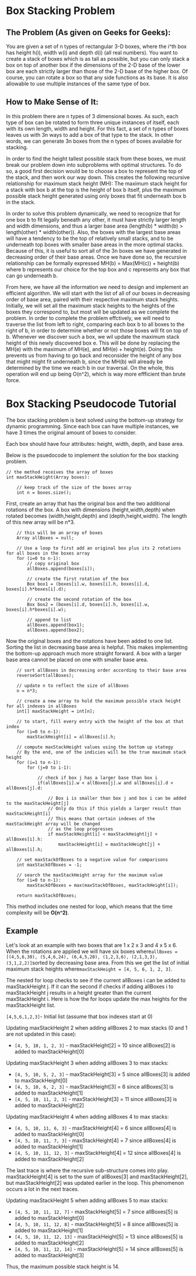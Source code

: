 # Box Stacking Problem

## The Problem (As given on Geeks for Geeks):

  You are given a set of n types of rectangular 3-D boxes, where the i^th box has height h(i), width w(i) and depth d(i) (all real numbers). You want to create a stack of boxes which is as tall as possible, but you can only stack a box on top of another box if the dimensions of the 2-D base of the lower box are each strictly larger than those of the 2-D base of the higher box. Of course, you can rotate a box so that any side functions as its base. It is also allowable to use multiple instances of the same type of box.
  
## How to Make Sense of It:

  In this problem there are n types of 3 dimensional boxes. As such, each type of box can be rotated to form three unique instances of itself, each with its own length, width and height. For this fact, a set of n types of boxes leaves us with 3n ways to add a box of that type to the stack. In other words, we can generate 3n boxes from the n types of boxes available for stacking.
  
  In order to find the height tallest possible stack from these boxes, we must break our problem down into subproblems with optimal structures. To do so, a good first decision would be to choose a box to represent the top of the stack, and then work our way down. This creates the following recursive relationship for maximum stack height (MH): The maximum stack height for a stack with box b at the top is the height of box b itself, plus the maximum possible stack height generated using only boxes that fit underneath box b in the stack.
  
  In order to solve this problem dynamically, we need to recognize that for one box b to fit legally beneath any other, it must have strictly larger length and width dimensions, and thus a larger base area (length(b) * width(b) > length(other) * width(other)). Also, the boxes with the largest base areas will have a tendency to be the top of relatively small stacks, and to be underneath top boxes with smaller base areas in the more optimal stacks. Because of this, it is useful to sort all of the 3n boxes we have generated in decreasing order of their base areas. Once we have done so, the recursive relationship can be formally expressed MH(b) = Max(MH(c)) + height(b) where b represents our choice for the top box and c represents any box that can go underneath b. 
  
  From here, we have all the information we need to design and implement an efficient algorithm. We will start with the list of all of our boxes in decreasing order of base area, paired with their respective maximum stack heights. Initially, we will set all the maximum stack heights to the heights of the boxes they correspond to, but most will be updated as we complete the problem. In order to complete the problem effctively, we will need to traverse the list from left to right, comparing each box b to all boxes to the right of b, in order to determine whether or not those boxes will fit on top of b. Whenever we discover such a box, we wil update the maximum stack height of this newly discovered box e. This will be done by replacing the MH(e) with the maximum of MH(e), and MH(e) + height(e). Doing this prevents us from having to go back and reconsider the height of any box that might might fit underneath b, since the MH(b) will already be determined by the time we reach b in our traversal. On the whole, this operation will end up being O(n^2), which is way more effficient than brute force. 

# Box Stacking Pseudocode Tutorial

The box stacking problem is best solved using the bottom-up strategy for dynamic programming. Since each box can have multiple instances, we have 3 times the original amount of boxes to consider.

Each box should have four attributes: height, width, depth, and base area.

Below is the psuedocode to implement the solution for the box stacking problem.

```
// the method receives the array of boxes
int maxStackHeight(Array boxes):

	// keep track of the size of the boxes array
	int n = boxes.size();
```
First, create an array that has the original box and the two additional rotations of the box. A box with dimensions (height,width,depth) when rotated becomes (width,height,depth) and (depth,height,width). The length of this new array will be n*3.
```
	// this will be an array of boxes
	Array allBoxes = null;

	// Use a loop to first add an original box plus its 2 rotations for all boxes in the boxes array
	for (i=0 to n-1):
		// copy original box
		allBoxes.append(boxes[i]);
		
		// create the first rotation of the box
		Box box1 = (boxes[i].w, boxes[i].h, boxes[i].d, boxes[i].h*boxes[i].d);

		// create the second rotation of the box
		Box box2 = (boxes[i].d, boxes[i].h, boxes[i].w, boxes[i].h*boxes[i].w);

		// append to list
		allBoxes.append(box1);
		allBoxes.append(box2);
```
Now the original boxes and the rotations have been added to one list. Sorting the list in decreasing base area is helpful. This makes implementing the bottom-up approach much more straight forward. A box with a larger base area cannot be placed on one with smaller base area.
```	
	// sort allBoxes in decreasing order according to their base area
	reverseSort(allBoxes);
	
	// update n to reflect the size of allBoxes
	n = n*3;

	// create a new array to hold the maximum possible stack height for all indexes in allBoxes
	int[] maxStackHeight = int[n];

	// to start, fill every entry with the height of the box at that index
	for (i=0 to n-1):
		maxStackHeight[i] = allBoxes[i].h;

	// compute maxStackHeight values using the bottom up stategy
	// By the end, one of the indicies will be the true maximum stack height
	for (i=1 to n-1):
		for (j=0 to i-1):
		
			// check if box j has a larger base than box i
			if(allBoxes[i].w < allBoxes[j].w and allBoxes[i].d < allBoxes[j].d:
			
				// Box i is smaller than box j and box i can be added to the maxStackHeight[j]
				// Only do this if this yields a larger result than maxStackHeight[i]
				// This means that certain indexes of the maxStackHeight array will be changed
				// as the loop progresses
			 	if maxStackHeight[i] < maxStackHeight[j] + allBoxes[i].h:
				 	maxStackHeight[i] = maxStackHeight[j] + allBoxes[i].h;

	// set maxStackOfBoxes to a negative value for comparisons
	int maxStackOfBoxes = -1;

	// search the maxStackHeight array for the maximum value
	for (i=0 to n-1):
		maxStackOfBoxes = max(maxStackOfBoxes, maxStackHeight[i]);
		
	return maxStackOfBoxes;
```

This method includes one nested for loop, which means that the time complexity will be **O(n^2)**.

## Example

Let's look at an example with two boxes that are 1 x 2 x 3 and 4 x 5 x 6. When the rotations are applied we will have six boxes where```allBoxes = [(4,5,6,30), (5,4,6,24), (6,4,5,20), (1,2,3,6), (2,1,3,3), (3,1,2,2)]```sorted by decreasing base area. From this we get the list of initial maximum stack heights where```maxStackHeight = [4, 5, 6, 1, 2, 3]```.

The nested for loop checks to see if the current allBoxes i can be added to maxStackHeight j. If it can the second if checks if adding allBoxes i to maxStackHeight j results in a height greater than the current maxStackHeight i. Here is how the for loops update the max heights for the maxStackHeight list.

```[4,5,6,1,2,3]```- Initial list (assume that box indexes start at 0)

Updating maxStackHeight 2 when adding allBoxes 2 to max stacks (0 and 1 are not updated in this case):

* ```[4, 5, 10, 1, 2, 3]``` - maxStackHeight[2] = 10 since allBoxes[2] is added to maxStackHeight[0]

Updating maxStackHeight 3 when adding allBoxes 3 to max stacks:

* ```[4, 5, 10, 5, 2, 3]``` - maxStackHeight[3] = 5 since allBoxes[3] is added to maxStackHeight[0]
* ```[4, 5, 10, 6, 2, 3]``` - maxStackHeight[3] = 6 since allBoxes[3] is added to maxStackHeight[1]
* ```[4, 5, 10, 11, 2, 3]``` - maxStackHeight[3] = 11 since allBoxes[3] is added to maxStackHeight[2]

Updating maxStackHeight 4 when adding allBoxes 4 to max stacks:

* ```[4, 5, 10, 11, 6, 3]``` - maxStackHeight[4] = 6 since allBoxes[4] is added to maxStackHeight[0]
* ```[4, 5, 10, 11, 7, 3]``` - maxStackHeight[4] = 7 since allBoxes[4] is added to maxStackHeight[1]
* ```[4, 5, 10, 11, 12, 3]``` - maxStackHeight[4] = 12 since allBoxes[4] is added to maxStackHeight[2]

The last trace is where the recursive sub-structure comes into play. maxStackHeight[4] is set to the sum of allBoxes[3] and maxStackHeight[2], but maxStackHeight[2] was updated earlier in the loop. This phenomenon occurs a lot in the next traces.

Updating maxStackHeight 5 when adding allBoxes 5 to max stacks:

* ```[4, 5, 10, 11, 12, 7]``` - maxStackHeight[5] = 7 since allBoxes[5] is added to maxStackHeight[0]
* ```[4, 5, 10, 11, 12, 8]``` - maxStackHeight[5] = 8 since allBoxes[5] is added to maxStackHeight[1]
* ```[4, 5, 10, 11, 12, 13]``` - maxStackHeight[5] = 13 since allBoxes[5] is added to maxStackHeight[2]
* ```[4, 5, 10, 11, 12, 14]``` - maxStackHeight[5] = 14 since allBoxes[5] is added to maxStackHeight[3]

Thus, the maximum possible stack height is 14.
